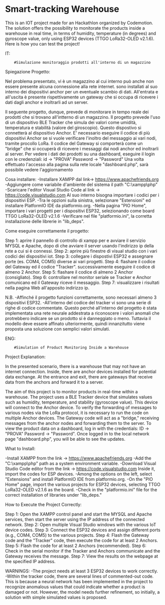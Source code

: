 # Smart-tracking Warehouse
This is an IOT project made for an Hackathlon organized by Codemotion.  The solution offers the possibility to monitorate the products inside a warehouse in real time, in terms of humidity,  temperature (in degrees) and gyroscope value, only using ESP32 devices (TTGO LoRa32-OLED v2.1.6). Here is how you can test the project! 


IT: 

		#Simulazione monitoraggio prodotti all'interno di un magazzino

Spiegazione Progetto:

Nel problema presentato, vi è un magazzino al cui interno può anche non essere presente alcuna connessione alla rete internet. sono installati al suo interno dei dispositivi anchor per un eventuale scambio di dati. All'entrata e all'uscita è presente rispettivamente un gateway che si occupa di ricevere i dati dagli anchor e inoltrarli ad un server.

Il seguente progetto, dunque, prevede di monitorare in tempo reale dei prodotti che si trovano all'intterno di un magazzino. Il progetto prevede l'uso di un dispositivo BLE Tracker che simula dei valori come umidità, temperatura e stabilità (valore del giroscopio). Questo dispostivo si connetterà al dispositivo Anchor.
E' necessario eseguire il codice di più dispositivi Anchor se si vuole verificare l'inoltro del messaggio ai vari nodi, tramite procollo LoRa.
Il codice del Gateway si comporterà come un "bridge" che si occuperà di ricevere i messaggi dai nodi anchor ed inoltrarli al server.
Per vedere i dati dei prodotti su una dashboard, eseguire il login con le credenziali: id -> "PROVA" 
Password -> "Password"
Una volta effettuato l'accesso alla pagina sulla rete locale "dashboard.php", sarà possibile vedere l'aggiornamento 


Cosa installare:
-Installare XAMPP dal link-> https://www.apachefriends.org
-Aggiungere come variabile d'ambiente del sistema il path "C:\xampp\php"
-Scaricare l'editor Visual Studio Code al link -> https://code.visualstudio.com
Al suo interno bisogna importare i codici per i dispositivi ESP.
-Tra le opzioni sulla sinistra, selezionare "Estensioni" ed installare PlatformIO IDE da platformio.org.
-Nella pagina "PIO Home", importare i vari progetti per i dispositivi ESP32, selezionando come board TTGO LoRa32-OLED v2.1.6
-Verificare nel file "platformio.ini", la corretta installazione delle librerie in "lib_deps".


Come eseguire correttamente il progetto:

Step 1: aprire il pannello di controllo di xampp per e avviare il servizio MYSQL e Apache, dopo di che avviare il server usando l'indirizzo ip della rete a cui si è connessi.
Step 2: aprire più finestre di visual studio con i vari codici dei dispositivi iot.
Step 3: collegare i dispostivi ESP32 e assegnare porte (es. COM4, COM5) diverse ai vari progetti.
Step 4: flashare il codice del Gateway ed il codice "Tracker". successivamente eseguire il codice di almeno 2 Anchor.
Step 5: flashare il codice di almeno 2 Anchor (consigliato).
Step 6: controllare nel monitor seriale se Tracker e Anchor comunicano ed il Gateway riceve il messaggio.
Step 7: visualizzare i risultati nella pagina Web all'apposito indirizzo ip.

N.B.
-Affinché il progetto funzioni correttamente, sono necessari almeno 3 dispositivi ESP32.
-All'interno del codice del tracker vi sono una serie di righe di codice commentate. Questo perché all'interno del progetto è stata implementata una rete neurale addestrata a riconoscere i valori anomali che protrebbero indicare se un prodotto si è danneggiato o meno. Tuttavia il modello deve essere affinato ulteriormente, quindi innanzitutto viene proposta una soluzione con semplici valori simulati.


ENG:

		#Simulation of Product Monitoring Inside a Warehouse

Project Explanation:

In the presented scenario, there is a warehouse that may not have an internet connection. Inside, there are anchor devices installed for potential data exchange. At the entrance and exit, there are gateways that receive data from the anchors and forward it to a server.

The aim of this project is to monitor products in real-time within a warehouse. The project uses a BLE Tracker device that simulates values such as humidity, temperature, and stability (gyroscope value). This device will connect to the Anchor device.
To verify the forwarding of messages to various nodes via the LoRa protocol, it is necessary to run the code on multiple Anchor devices.
The Gateway code will act as a "bridge," receiving messages from the anchor nodes and forwarding them to the server.
To view the product data on a dashboard, log in with the credentials: ID -> "PROVA" Password -> "Password". Once logged in to the local network page "dashboard.php", you will be able to see the updates.


What to Install:

-Install XAMPP from the link -> https://www.apachefriends.org
-Add the "C:\xampp\php" path as a system environment variable.
-Download Visual Studio Code editor from the link -> https://code.visualstudio.com
Inside it, import the codes for ESP devices.
-Among the options on the left, select "Extensions" and install PlatformIO IDE from platformio.org.
-On the "PIO Home" page, import the various projects for ESP32 devices, selecting TTGO LoRa32-OLED v2.1.6 as the board.
-Check in the "platformio.ini" file for the correct installation of libraries under "lib_deps."


How to Execute the Project Correctly:

Step 1: Open the XAMPP control panel and start the MYSQL and Apache services, then start the server using the IP address of the connected network.
Step 2: Open multiple Visual Studio windows with the various IoT device codes.
Step 3: Connect the ESP32 devices and assign different ports (e.g., COM4, COM5) to the various projects.
Step 4: Flash the Gateway code and the "Tracker" code, then execute the code for at least 2 Anchors.
Step 5: Flash the code for at least 2 Anchors (recommended).
Step 6: Check in the serial monitor if the Tracker and Anchors communicate and the Gateway receives the message.
Step 7: View the results on the webpage at the specified IP address.

WARNINGS:
-The project needs at least 3 ESP32 devices to work correctly. 
-Within the tracker code, there are several lines of commented-out code. This is because a neural network has been implemented in the project to recognize anomalous values that could indicate whether a product is damaged or not. However, the model needs further refinement, so initially, a solution with simple simulated values is proposed.
